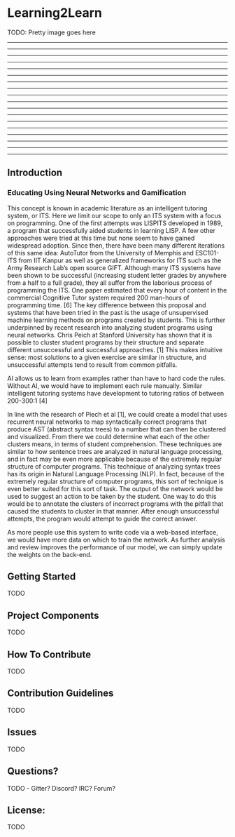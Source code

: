 
# Learning2Learn
TODO: Pretty image goes here
___
___
___
___
___
___
___
___
___
___
___
___
___
___
___
___
___
___

## Introduction
### Educating Using Neural Networks and Gamification

This concept is known in academic literature as an intelligent tutoring system, or ITS. Here we limit our scope to only an ITS system with a focus on programming. One of the first attempts was LISPITS developed in 1989, a program that successfully aided students in learning LISP. A few other approaches were tried at this time but none seem to have gained widespread adoption.
Since then, there have been many different iterations of this same idea: AutoTutor from the University of Memphis and ESC101-ITS from IIT Kanpur as well as generalized frameworks for ITS such as the Army Research Lab’s open source GIFT.
Although many ITS systems have been shown to be successful (increasing student letter grades by anywhere from a half to a full grade), they all suffer from the laborious process of programming the ITS. One paper estimated that every hour of content in the commercial Cognitive Tutor system required 200 man-hours of programming time. [6] The key difference between this proposal and systems that have been tried in the past is the usage of unsupervised machine learning methods on programs created by students.
This is further underpinned by recent research into analyzing student programs using neural networks. Chris Peich at Stanford University has shown that it is possible to cluster student programs by their structure and separate different unsuccessful and successful approaches. [1] This makes intuitive sense: most solutions to a given exercise are similar in structure, and unsuccessful attempts tend to result from common pitfalls.

AI allows us to learn from examples rather than have to hard code the rules. Without AI, we would have to implement each rule manually. Similar intelligent tutoring systems have development to tutoring ratios of between 200-300:1 [4]

In line with the research of Piech et al [1], we could create a model that uses recurrent neural networks to map syntactically correct programs that produce AST (abstract syntax trees) to a number that can then be clustered and visualized. From there we could determine what each of the other clusters means, in terms of student comprehension. These techniques are similar to how sentence trees are analyzed in natural language processing, and in fact may be even more applicable because of the extremely regular structure of computer programs. This technique of analyzing syntax trees has its origin in Natural Language Processing (NLP). In fact, because of the extremely regular structure of computer programs, this sort of technique is even better suited for this sort of task.
The output of the network would be used to suggest an action to be taken by the student. One way to do this would be to annotate the clusters of incorrect programs with the pitfall that caused the students to cluster in that manner. After enough unsuccessful attempts, the program would attempt to guide the correct answer.

As more people use this system to write code via a web-based interface, we would have more data on which to train the network. As further analysis and review improves the performance of our model, we can simply update the weights on the back-end.


## Getting Started
TODO


## Project Components
TODO


## How To Contribute
TODO


## Contribution Guidelines
TODO


## Issues
TODO


## Questions?
TODO - Gitter? Discord? IRC? Forum?


## License:
TODO
